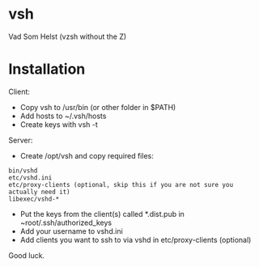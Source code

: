# vsh
Vad Som Helst (vzsh without the Z)

# Installation

Client:

* Copy vsh to /usr/bin (or other folder in $PATH)
* Add hosts to ~/.vsh/hosts
* Create keys with vsh -t

Server:

* Create /opt/vsh and copy required files:

```
bin/vshd
etc/vshd.ini
etc/proxy-clients (optional, skip this if you are not sure you actually need it)
libexec/vshd-*
```

* Put the keys from the client(s) called *.dist.pub in ~root/.ssh/authorized_keys
* Add your username to vshd.ini
* Add clients you want to ssh to via vshd in etc/proxy-clients (optional)

Good luck.
